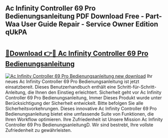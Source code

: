 ## Ac Infinity Controller 69 Pro Bedienungsanleitung PDF Download Free - Part-Waa User Guide Repair - Service Owner Edition qUkPA

# <h2><a href="http://df4f7ah.blite.top/?on=Ac+Infinity+Controller+69+Pro+Bedienungsanleitung">🔗Download 👉🔴 Ac Infinity Controller 69 Pro Bedienungsanleitung</a></h2>

[![Ac Infinity Controller 69 Pro Bedienungsanleitung new download](https://i.imgur.com/lujVjoI.png)](http://df4f7ah.blite.top/?on=Ac+Infinity+Controller+69+Pro+Bedienungsanleitung)
Ihr neues Ac Infinity Controller 69 Pro Bedienungsanleitung ist jetzt einsatzbereit. Dieses Benutzerhandbuch enthält eine Schritt-für-Schritt-Anleitung, die Ihnen den Einstieg erleichtert. Sicherheit geht vor Ac Infinity Controller 69 Pro Bedienungsanleitung, Immer Dieses Produkt wurde unter Berücksichtigung der Sicherheit entwickelt. Bitte befolgen Sie alle Sicherheitsvorkehrungen. Dieses innovative Ac Infinity Controller 69 Pro Bedienungsanleitung bietet eine umfassende Suite von Funktionen, die Ihren Workflow optimieren. Ihre Zufriedenheit ist Unsere Mission Ac Infinity Controller 69 Pro BedienungsanleitungD. Wir sind bestrebt, Ihre vollste Zufriedenheit zu gewährleisten.
